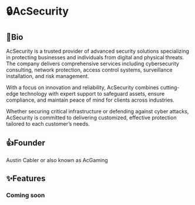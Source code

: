 # 🔒AcSecurity
## 📕Bio
AcSecurity is a trusted provider of advanced security solutions specializing in protecting businesses and individuals from digital and physical threats. The company delivers comprehensive services including cybersecurity consulting, network protection, access control systems, surveillance installation, and risk management.

With a focus on innovation and reliability, AcSecurity combines cutting-edge technology with expert support to safeguard assets, ensure compliance, and maintain peace of mind for clients across industries.

Whether securing critical infrastructure or defending against cyber attacks, AcSecurity is committed to delivering customized, effective protection tailored to each customer’s needs.

## 👍Founder
Austin Cabler or also known as AcGaming

## ✨Features
### Coming soon
